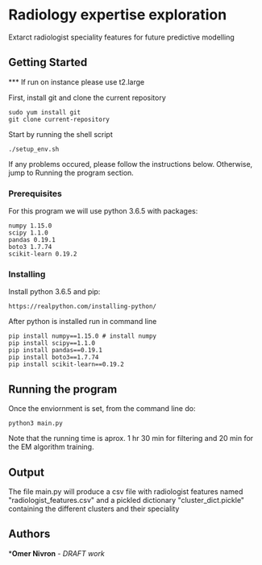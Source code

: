 # Radiology expertise exploration

Extarct radiologist speciality features for future predictive modelling

## Getting Started

*** If run on instance please use t2.large

First, install git and clone the current repository

```
sudo yum install git
git clone current-repository
```

Start by running the shell script

```
./setup_env.sh
```

If any problems occured, please follow the instructions below. Otherwise, jump to Running the program section.


### Prerequisites

For this program we will use python 3.6.5
with packages:

```
numpy 1.15.0
scipy 1.1.0
pandas 0.19.1
boto3 1.7.74
scikit-learn 0.19.2
```

### Installing

Install python 3.6.5 and pip:

```
https://realpython.com/installing-python/
```

After python is installed run in command line
```
pip install numpy==1.15.0 # install numpy
pip install scipy==1.1.0
pip install pandas==0.19.1
pip install boto3==1.7.74
pip install scikit-learn==0.19.2

```

## Running the program

Once the enviornment is set, from the command line do:

```
python3 main.py
```

Note that the running time is aprox. 1 hr 30 min for filtering and 20
min for the EM algorithm training.

## Output
The file main.py will produce a csv file with radiologist features named
"radiologist_features.csv" and a pickled dictionary "cluster_dict.pickle"
containing the different clusters and their speciality


## Authors

***Omer Nivron** - *DRAFT work*



